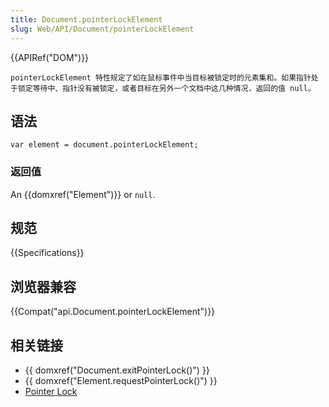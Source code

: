 ```yaml
---
title: Document.pointerLockElement
slug: Web/API/Document/pointerLockElement
---
```

{{APIRef("DOM")}}

`pointerLockElement 特性规定了如在鼠标事件中当目标被锁定时的元素集和。如果指针处于锁定等待中、指针没有被锁定，或者目标在另外一个文档中这几种情况，返回的值 null。`

## 语法

```plain
var element = document.pointerLockElement;
```

### 返回值

An {{domxref("Element")}} or `null`.

## 规范

{{Specifications}}

## 浏览器兼容

{{Compat("api.Document.pointerLockElement")}}

## 相关链接

- {{ domxref("Document.exitPointerLock()") }}
- {{ domxref("Element.requestPointerLock()") }}
- [Pointer Lock](/zh-CN/docs/WebAPI/Pointer_Lock)
